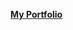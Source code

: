 


<a href="https://saveetha17.github.io/saveethakathiravan.github.io/"><Strong>My Portfolio</strong></a>


  